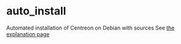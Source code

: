 # auto_install
Automated installation of Centreon on Debian with sources
See [the explanation page](http://sugarbug.fr/atelier/installations/debian/centreon-install/centreon-install_1810/)
